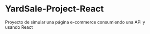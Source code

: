 # YardSale-Project-React
Proyecto de simular una página e-commerce consumiendo una API y usando React
